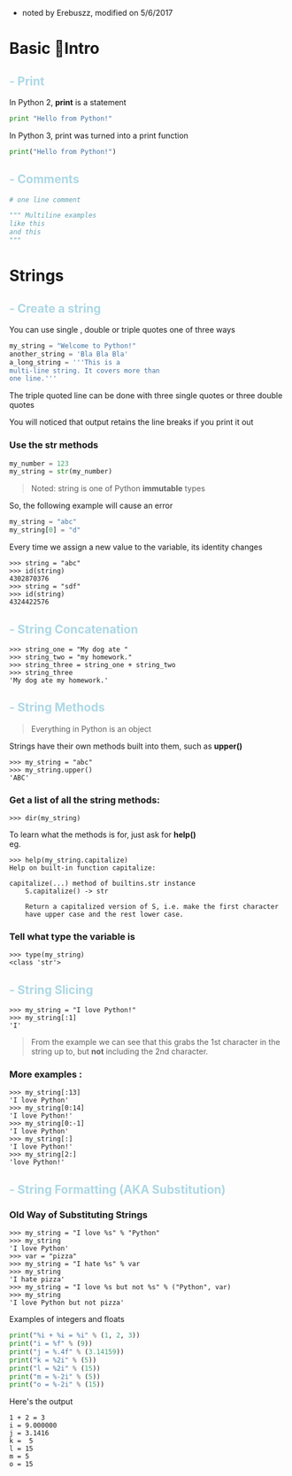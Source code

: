* noted by Erebuszz, modified on 5/6/2017

# Basic Intro

## <font color="lightblue">- Print</font>

In Python 2, <b>print</b> is a statement

```python
print "Hello from Python!"
```

In Python 3, print was turned into a print function

```python
print("Hello from Python!")
```

## <font color="lightblue">- Comments</font>

```python
# one line comment

""" Multiline examples
like this
and this
"""
```

# Strings

## <font color="lightblue">- Create a string</font>

You can use single , double or triple quotes one of three ways

```python
my_string = "Welcome to Python!"
another_string = 'Bla Bla Bla'
a_long_string = '''This is a 
multi-line string. It covers more than 
one line.'''
```

The triple quoted line can be done with 
three single quotes or three double quotes

You will noticed that 
output retains the line breaks if you print it out

### Use the <b>str</b> methods

```python
my_number = 123
my_string = str(my_number)
```

> Noted: string is one of Python <b>immutable</b> types

So, the following example will cause an error

```python
my_string = "abc"
my_string[0] = "d"
```

Every time we assign a new value to the variable, 
its identity changes

    >>> string = "abc"
    >>> id(string)
    4302870376
    >>> string = "sdf"
    >>> id(string)
    4324422576

## <font color="lightblue">- String Concatenation</font>

    >>> string_one = "My dog ate "
    >>> string_two = "my homework."
    >>> string_three = string_one + string_two
    >>> string_three
    'My dog ate my homework.'

## <font color="lightblue">- String Methods</font>

> Everything in Python is an object

Strings have their own methods built into them, 
such as <b>upper()</b>

    >>> my_string = "abc"
    >>> my_string.upper()
    'ABC'

### Get a list of all the string methods:

    >>> dir(my_string)

To learn what the methods is for, 
just ask for <b>help()</b><br>eg.

    >>> help(my_string.capitalize)
    Help on built-in function capitalize:

    capitalize(...) method of builtins.str instance
        S.capitalize() -> str

        Return a capitalized version of S, i.e. make the first character
        have upper case and the rest lower case.

### Tell what type the variable is
    
    >>> type(my_string)
    <class 'str'>

## <font color="lightblue">- String Slicing</font>

    >>> my_string = "I love Python!"
    >>> my_string[:1]
    'I'

> From the example we can see that this grabs the 1st character in the string up to, but <b>not</b> including the 2nd character.

### More examples : 

    >>> my_string[:13]
    'I love Python'
    >>> my_string[0:14]
    'I love Python!'
    >>> my_string[0:-1]
    'I love Python'
    >>> my_string[:]
    'I love Python!'
    >>> my_string[2:]
    'love Python!'

## <font color="lightblue">- String Formatting (AKA Substitution)</font>

### Old Way of Substituting Strings

    >>> my_string = "I love %s" % "Python"
    >>> my_string
    'I love Python'
    >>> var = "pizza"
    >>> my_string = "I hate %s" % var
    >>> my_string
    'I hate pizza'
    >>> my_string = "I love %s but not %s" % ("Python", var)
    >>> my_string
    'I love Python but not pizza'

Examples of integers and floats

```python
print("%i + %i = %i" % (1, 2, 3))
print("i = %f" % (9))
print("j = %.4f" % (3.14159))
print("k = %2i" % (5))
print("l = %2i" % (15))
print("m = %-2i" % (5))
print("o = %-2i" % (15))
```
Here's the output 

    1 + 2 = 3
    i = 9.000000
    j = 3.1416
    k =  5
    l = 15
    m = 5 
    o = 15

